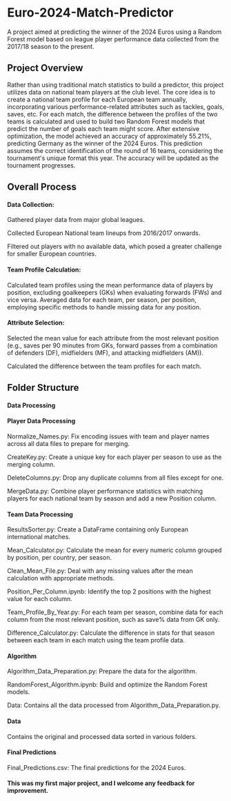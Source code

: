 # Euro-2024-Match-Predictor

A project aimed at predicting the winner of the 2024 Euros using a Random Forest model based on league player performance data collected from the 2017/18 season to the present.

## Project Overview
Rather than using traditional match statistics to build a predictor, this project utilizes data on national team players at the club level. The core idea is to create a national team profile for each European team annually, incorporating various performance-related attributes such as tackles, goals, saves, etc. For each match, the difference between the profiles of the two teams is calculated and used to build two Random Forest models that predict the number of goals each team might score. After extensive optimization, the model achieved an accuracy of approximately 55.21%, predicting Germany as the winner of the 2024 Euros. This prediction assumes the correct identification of the round of 16 teams, considering the tournament's unique format this year. The accuracy will be updated as the tournament progresses.

## Overall Process

#### Data Collection:

Gathered player data from major global leagues.

Collected European National team lineups from 2016/2017 onwards.

Filtered out players with no available data, which posed a greater challenge for smaller European countries.

#### Team Profile Calculation:

Calculated team profiles using the mean performance data of players by position, excluding goalkeepers (GKs) when evaluating forwards (FWs) and vice versa.
Averaged data for each team, per season, per position, employing specific methods to handle missing data for any position.


#### Attribute Selection:

Selected the mean value for each attribute from the most relevant position (e.g., saves per 90 minutes from GKs, forward passes from a combination of defenders (DF), midfielders (MF), and attacking midfielders (AM)).

Calculated the difference between the team profiles for each match.

## Folder Structure

#### Data Processing

#### Player Data Processing

Normalize_Names.py: Fix encoding issues with team and player names across all data files to prepare for merging.

CreateKey.py: Create a unique key for each player per season to use as the merging column.

DeleteColumns.py: Drop any duplicate columns from all files except for one.

MergeData.py: Combine player performance statistics with matching players for each national team by season and add a new Position column.

#### Team Data Processing

ResultsSorter.py: Create a DataFrame containing only European international matches.

Mean_Calculator.py: Calculate the mean for every numeric column grouped by position, per country, per season.

Clean_Mean_File.py: Deal with any missing values after the mean calculation with appropriate methods.

Position_Per_Column.ipynb: Identify the top 2 positions with the highest value for each column.

Team_Profile_By_Year.py: For each team per season, combine data for each column from the most relevant position, such as save% data from GK only.

Difference_Calculator.py: Calculate the difference in stats for that season between each team in each match using the team profile data.

#### Algorithm

Algorithm_Data_Preparation.py: Prepare the data for the algorithm.

RandomForest_Algorithm.ipynb: Build and optimize the Random Forest models.

Data: Contains all the data processed from Algorithm_Data_Preparation.py.

#### Data

Contains the original and processed data sorted in various folders.

#### Final Predictions

Final_Predictions.csv: The final predictions for the 2024 Euros.


#### This was my first major project, and I welcome any feedback for improvement.

